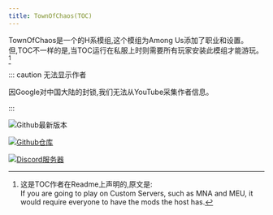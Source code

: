 ```yaml
---
title: TownOfChaos(TOC)
---
```


TownOfChaos是一个的H系模组,这个模组为Among Us添加了职业和设置。<br>
但,TOC不一样的是,当TOC运行在私服上时则需要所有玩家安装此模组才能游玩。[^1]

::: caution 无法显示作者

因Google对中国大陆的封锁,我们无法从YouTube采集作者信息。

:::

![Github最新版本](https://badgen.net/github/release/Englishpump93/Town-Of-Chaos-?icon=github)

[![Github仓库](https://badgen.net/badge/Github/Repository/github?icon=github)](https://github.com/Englishpump93/Town-Of-Chaos-)

[![Discord服务器](https://badgen.net/badge/Discord/Server/5662F6?icon=discord)](https://discord.gg/jnJrZSHrN8)

[^1]: 这是TOC作者在Readme上声明的,原文是:<br>
If you are going to play on Custom Servers, such as MNA and MEU, it would require everyone to have the mods the host has.
